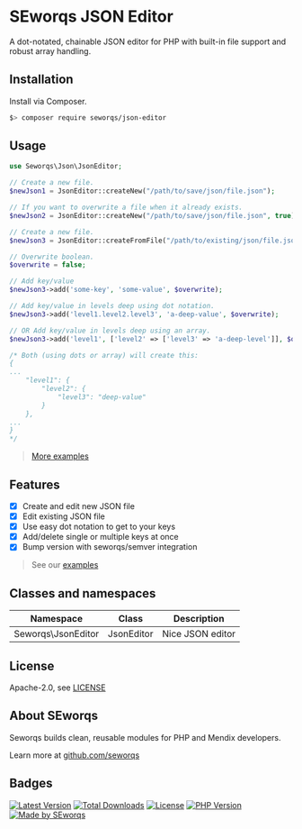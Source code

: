 # SEworqs JSON Editor

A dot-notated, chainable JSON editor for PHP with built-in file support and robust array handling.

## Installation

Install via Composer.
```bash
$> composer require seworqs/json-editor
```

## Usage

```php
use Seworqs\Json\JsonEditor;

// Create a new file.
$newJson1 = JsonEditor::createNew("/path/to/save/json/file.json");

// If you want to overwrite a file when it already exists.
$newJson2 = JsonEditor::createNew("/path/to/save/json/file.json", true);

// Create a new file.
$newJson3 = JsonEditor::createFromFile("/path/to/existing/json/file.json");

// Overwrite boolean.
$overwrite = false;

// Add key/value
$newJson3->add('some-key', 'some-value', $overwrite);

// Add key/value in levels deep using dot notation.
$newJson3->add('level1.level2.level3', 'a-deep-value', $overwrite);

// OR Add key/value in levels deep using an array.
$newJson3->add('level1', ['level2' => ['level3' => 'a-deep-level']], $overwrite);

/* Both (using dots or array) will create this:
{
...
    "level1": {
        "level2": {
            "level3": "deep-value"
        }
    },
...
}
*/
```
> [More examples](docs/Examples.md)


## Features
- [X] Create and edit new JSON file
- [X] Edit existing JSON file
- [X] Use easy dot notation to get to your keys
- [X] Add/delete single or multiple keys at once
- [X] Bump version with seworqs/semver integration

> See our [examples](docs/Examples.md)

## Classes and namespaces

| Namespace          | Class      | Description      |
|--------------------|------------|------------------|
| Seworqs\JsonEditor | JsonEditor | Nice JSON editor |


## License

Apache-2.0, see [LICENSE](./LICENSE)

## About SEworqs
Seworqs builds clean, reusable modules for PHP and Mendix developers.

Learn more at [github.com/seworqs](https://github.com/seworqs)

## Badges
[![Latest Version](https://img.shields.io/packagist/v/seworqs/json-editor.svg?style=flat-square)](https://packagist.org/packages/seworqs/json-editor)
[![Total Downloads](https://img.shields.io/packagist/dt/seworqs/json-editor.svg?style=flat-square)](https://packagist.org/packages/seworqs/json-editor)
[![License](https://img.shields.io/packagist/l/seworqs/json-editor?style=flat-square)](https://packagist.org/packages/seworqs/json-editor)
[![PHP Version](https://img.shields.io/packagist/php-v/seworqs/json-editor.svg?style=flat-square)](https://packagist.org/packages/seworqs/json-editor)
[![Made by SEworqs](https://img.shields.io/badge/made%20by-SEworqs-002d74?style=flat-square&logo=https://raw.githubusercontent.com/seworqs/json/main/assets/logo.svg&logoColor=white)](https://github.com/seworqs)

